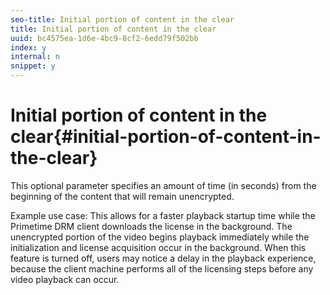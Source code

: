 ```yaml
---
seo-title: Initial portion of content in the clear
title: Initial portion of content in the clear
uuid: bc4575ea-1d6e-4bc9-8cf2-6edd79f502bb
index: y
internal: n
snippet: y
---
```


# Initial portion of content in the clear{#initial-portion-of-content-in-the-clear}

This optional parameter specifies an amount of time (in seconds) from the beginning of the content that will remain unencrypted.

Example use case: This allows for a faster playback startup time while the Primetime DRM client downloads the license in the background. The unencrypted portion of the video begins playback immediately while the initialization and license acquisition occur in the background. When this feature is turned off, users may notice a delay in the playback experience, because the client machine performs all of the licensing steps before any video playback can occur. 
